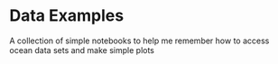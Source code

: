 # Data Examples

A collection of simple notebooks to help me remember how to access ocean data sets and make simple plots
